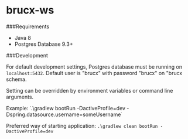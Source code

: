 # brucx-ws

###Requirements
* Java 8
* Postgres Database 9.3+

###Development

For default development settings, Postgres database must be running on `localhost:5432`.
Default user is "brucx" with password "brucx" on "brucx schema.
 
 Setting can be overridden by environment variables or command line arguments.
 
 Example: ˙.\gradlew bootRun -DactiveProfile=dev -Dspring.datasource.username=someUsername˙
 
Preferred way of starting application: `.\gradlew clean bootRun -DactiveProfile=dev`